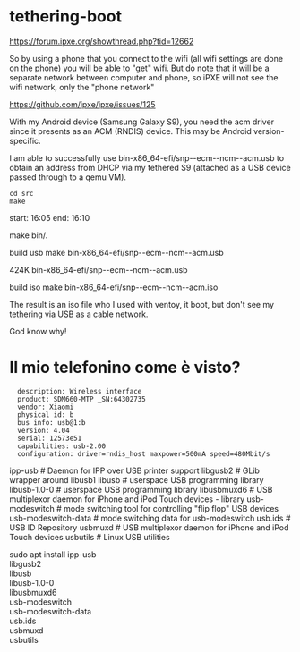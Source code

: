# tethering-boot

https://forum.ipxe.org/showthread.php?tid=12662

So by using a phone that you connect to the wifi (all wifi settings are done on the phone) you will be able to "get" wifi. But do note that it will be a separate network between computer and phone, so iPXE will not see the wifi network, only the "phone network"

https://github.com/ipxe/ipxe/issues/125

With my Android device (Samsung Galaxy S9), you need the acm driver since it presents as an ACM (RNDIS) device. This may be Android version-specific.

I am able to successfully use bin-x86_64-efi/snp--ecm--ncm--acm.usb to obtain an address from DHCP via my tethered S9 (attached as a USB device passed through to a qemu VM).

```
cd src
make
```
start: 16:05 end: 16:10

make bin/<rom-name>.<output-format>

build usb
make bin-x86_64-efi/snp--ecm--ncm--acm.usb

424K bin-x86_64-efi/snp--ecm--ncm--acm.usb

build iso
make bin-x86_64-efi/snp--ecm--ncm--acm.iso

The result is an iso file who I used with ventoy, it boot, but don't see my tethering via USB as a cable network.

God know why!

# Il mio telefonino come è visto?

```
  description: Wireless interface
  product: SDM660-MTP _SN:64302735
  vendor: Xiaomi
  physical id: b
  bus info: usb@1:b
  version: 4.04
  serial: 12573e51
  capabilities: usb-2.00
  configuration: driver=rndis_host maxpower=500mA speed=480Mbit/s
```
ipp-usb         # Daemon for IPP over USB printer support
libgusb2        # GLib wrapper around libusb1
libusb          # userspace USB programming library
libusb-1.0-0    # userspace USB programming library
libusbmuxd6 # USB multiplexor daemon for iPhone and iPod Touch devices - library
usb-modeswitch  # mode switching tool for controlling "flip flop" USB devices
usb-modeswitch-data # mode switching data for usb-modeswitch
usb.ids         # USB ID Repository
usbmuxd         # USB multiplexor daemon for iPhone and iPod Touch devices
usbutils        # Linux USB utilities


sudo apt install ipp-usb \
libgusb2 \
libusb \
libusb-1.0-0 \
libusbmuxd6 \
usb-modeswitch \
usb-modeswitch-data \
usb.ids \
usbmuxd \
usbutils 

